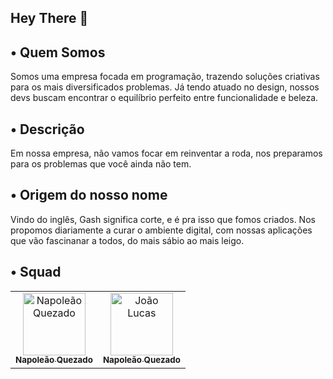 ## Hey There 🦊


## • Quem Somos

Somos uma empresa focada em programação, trazendo soluções criativas para os mais diversificados problemas. Já tendo atuado no design, nossos devs buscam encontrar o equilíbrio perfeito entre funcionalidade e beleza.


## • Descrição
Em nossa empresa, não vamos focar em reinventar a roda, nos preparamos para os problemas que você ainda não tem.


## • Origem do nosso nome
Vindo do inglês, Gash significa corte, e é pra isso que fomos criados. Nos propomos diariamente  a curar o ambiente digital, com nossas aplicações que vão fascinanar a todos, do mais sábio ao mais leigo.

## • Squad

<div align="center">
<table>
  <tbody>
    <tr>
      <td align="center"><a href="https://github.com/napoleaoquezado"><img src="https://avatars.githubusercontent.com/u/102835435?v=4" width="100px;" alt="Napoleão Quezado"/><br /><sub><b>Napoleão Quezado</b></sub></a><br /></td>
      <td align="center"><a href="https://github.com/jotaeli"><img src="https://avatars.githubusercontent.com/u/102835435?v=4" width="100px;" alt="João Lucas"/><br /><sub><b>Napoleão Quezado</b></sub></a><br /></td>
    </tr>
  </tbody>
</table>
</div>
